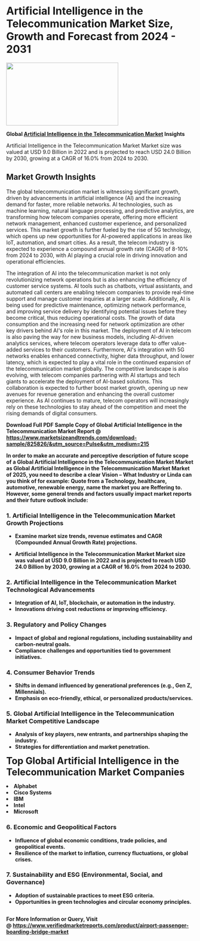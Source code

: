 <H1>Artificial Intelligence in the Telecommunication Market Size, Growth and Forecast from 2024 - 2031</H1><img class="aligncenter size-medium wp-image-584254" src="https://thirdeyenews.in/wp-content/uploads/2024/09/Global-Market-Research-300x168.jpeg" alt="" width="300" height="168" /><p><strong>Global&nbsp;<a href="https://www.marketsizeandtrends.com/download-sample/825826/&amp;utm_source=Pulse&amp;utm_medium=215">Artificial Intelligence in the Telecommunication Market</a> Insights</strong></p><p>Artificial Intelligence in the Telecommunication Market Market size was valued at USD 9.0 Billion in 2022 and is projected to reach USD 24.0 Billion by 2030, growing at a CAGR of 16.0% from 2024 to 2030.</p><p><h2>Market Growth Insights</h2> <p>The global telecommunication market is witnessing significant growth, driven by advancements in artificial intelligence (AI) and the increasing demand for faster, more reliable networks. AI technologies, such as machine learning, natural language processing, and predictive analytics, are transforming how telecom companies operate, offering more efficient network management, enhanced customer experience, and personalized services. This market growth is further fueled by the rise of 5G technology, which opens up new opportunities for AI-powered applications in areas like IoT, automation, and smart cities. As a result, the telecom industry is expected to experience a compound annual growth rate (CAGR) of 8-10% from 2024 to 2030, with AI playing a crucial role in driving innovation and operational efficiencies.</p> <p><strong></strong></p> <p>The integration of AI into the telecommunication market is not only revolutionizing network operations but is also enhancing the efficiency of customer service systems. AI tools such as chatbots, virtual assistants, and automated call centers are enabling telecom companies to provide real-time support and manage customer inquiries at a larger scale. Additionally, AI is being used for predictive maintenance, optimizing network performance, and improving service delivery by identifying potential issues before they become critical, thus reducing operational costs. The growth of data consumption and the increasing need for network optimization are other key drivers behind AI's role in this market. The deployment of AI in telecom is also paving the way for new business models, including AI-driven analytics services, where telecom operators leverage data to offer value-added services to their customers. Furthermore, AI's integration with 5G networks enables enhanced connectivity, higher data throughput, and lower latency, which is expected to play a vital role in the continued expansion of the telecommunication market globally. The competitive landscape is also evolving, with telecom companies partnering with AI startups and tech giants to accelerate the deployment of AI-based solutions. This collaboration is expected to further boost market growth, opening up new avenues for revenue generation and enhancing the overall customer experience. As AI continues to mature, telecom operators will increasingly rely on these technologies to stay ahead of the competition and meet the rising demands of digital consumers. <p><strong></p><p><span class=""><strong>Download Full PDF Sample Copy of Global Artificial Intelligence in the Telecommunication Market Report</strong> @ <a href="https://www.marketsizeandtrends.com/download-sample/825826/&amp;utm_source=Pulse&amp;utm_medium=215" target="_blank">https://www.marketsizeandtrends.com/download-sample/825826/&amp;utm_source=Pulse&amp;utm_medium=215</a></span></p><p>In order to make an accurate and perceptive description of future scope of a Global&nbsp;Artificial Intelligence in the Telecommunication Market Market as Global&nbsp;Artificial Intelligence in the Telecommunication Market Market of 2025, you need to describe a clear Vision &ndash; What Industry or Linda can you think of for example: Quote from a Technology, healthcare, automotive, renewable energy, name the market you are Reffering to. However, some general trends and factors usually impact market reports and their future outlook include:</p><h3>1.&nbsp;<strong>Artificial Intelligence in the Telecommunication Market Growth Projections</strong></h3><ul><li>Examine market size trends, revenue estimates and CAGR (Compounded Annual Growth Rate) projections.</li><li><p>Artificial Intelligence in the Telecommunication Market Market size was valued at USD 9.0 Billion in 2022 and is projected to reach USD 24.0 Billion by 2030, growing at a CAGR of 16.0% from 2024 to 2030.</p></li></ul><h3>2.&nbsp;<strong>Artificial Intelligence in the Telecommunication Market Technological Advancements</strong></h3><ul><li>Integration of AI, IoT, blockchain, or automation in the industry.</li><li>Innovations driving cost reductions or improving efficiency.</li></ul><h3>3.&nbsp;<strong>Regulatory and Policy Changes</strong></h3><ul><li>Impact of global and regional regulations, including sustainability and carbon-neutral goals.</li><li>Compliance challenges and opportunities tied to government initiatives.</li></ul><h3>4.&nbsp;<strong>Consumer Behavior Trends</strong></h3><ul><li>Shifts in demand influenced by generational preferences (e.g., Gen Z, Millennials).</li><li>Emphasis on eco-friendly, ethical, or personalized products/services.</li></ul><h3>5.&nbsp;<strong>Global Artificial Intelligence in the Telecommunication Market Competitive Landscape</strong></h3><ul><li>Analysis of key players, new entrants, and partnerships shaping the industry.</li><li>Strategies for differentiation and market penetration.</li></ul><p data-pm-slice="1 1 []"><span style="color: inherit; font-family: inherit; font-size: 25px;">Top Global Artificial Intelligence in the Telecommunication Market Companies</span></p><div class="" data-test-id=""><p><li>Alphabet</li><li> Cisco Systems</li><li> IBM</li><li> Intel</li><li> Microsoft</li></p></div><h3>6.&nbsp;<strong>Economic and Geopolitical Factors</strong></h3><ul><li>Influence of global economic conditions, trade policies, and geopolitical events.</li><li>Resilience of the market to inflation, currency fluctuations, or global crises.</li></ul><h3>7.&nbsp;<strong>Sustainability and ESG (Environmental, Social, and Governance)</strong></h3><ul><li>Adoption of sustainable practices to meet ESG criteria.</li><li>Opportunities in green technologies and circular economy principles.</li></ul><h2><strong style="font-size: 14px;">For More Information or Query, Visit @&nbsp;</strong><a style="background-color: #ffffff; font-size: 14px;" href="https://www.marketsizeandtrends.com/report/artificial-intelligence-in-the-telecommunication-market/" target="_blank">https://www.verifiedmarketreports.com/product/airport-passenger-boarding-bridge-market</a></h2>
